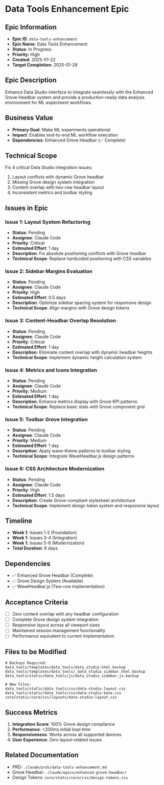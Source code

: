 # Data Tools Enhancement Epic

## Epic Information
- **Epic ID**: `data-tools-enhancement`
- **Epic Name**: Data Tools Enhancement
- **Status**: In Progress
- **Priority**: High
- **Created**: 2025-01-22
- **Target Completion**: 2025-01-28

## Epic Description
Enhance Data Studio interface to integrate seamlessly with the Enhanced Grove Headbar system and provide a production-ready data analysis environment for ML experiment workflows.

## Business Value
- **Primary Goal**: Make ML experiments operational
- **Impact**: Enables end-to-end ML workflow execution
- **Dependencies**: Enhanced Grove Headbar (✅ Complete)

## Technical Scope
Fix 4 critical Data Studio integration issues:
1. Layout conflicts with dynamic Grove headbar
2. Missing Grove design system integration  
3. Content overlap with two-row headbar layout
4. Inconsistent metrics and toolbar styling

## Issues in Epic

### Issue 1: Layout System Refactoring
- **Status**: Pending
- **Assignee**: Claude Code
- **Priority**: Critical
- **Estimated Effort**: 1 day
- **Description**: Fix absolute positioning conflicts with Grove headbar
- **Technical Scope**: Replace hardcoded positioning with CSS variables

### Issue 2: Sidebar Margins Evaluation
- **Status**: Pending
- **Assignee**: Claude Code
- **Priority**: High
- **Estimated Effort**: 0.5 days
- **Description**: Optimize sidebar spacing system for responsive design
- **Technical Scope**: Align margins with Grove design tokens

### Issue 3: Content-Headbar Overlap Resolution
- **Status**: Pending
- **Assignee**: Claude Code
- **Priority**: Critical
- **Estimated Effort**: 1 day
- **Description**: Eliminate content overlap with dynamic headbar heights
- **Technical Scope**: Implement dynamic height calculation system

### Issue 4: Metrics and Icons Integration
- **Status**: Pending
- **Assignee**: Claude Code
- **Priority**: Medium
- **Estimated Effort**: 1 day
- **Description**: Enhance metrics display with Grove KPI patterns
- **Technical Scope**: Replace basic stats with Grove component grid

### Issue 5: Toolbar Grove Integration
- **Status**: Pending
- **Assignee**: Claude Code
- **Priority**: Medium
- **Estimated Effort**: 1 day
- **Description**: Apply wave-theme patterns to toolbar styling
- **Technical Scope**: Integrate WaveHeadbar.js design patterns

### Issue 6: CSS Architecture Modernization
- **Status**: Pending
- **Assignee**: Claude Code
- **Priority**: High
- **Estimated Effort**: 1.5 days
- **Description**: Create Grove-compliant stylesheet architecture
- **Technical Scope**: Implement design token system and responsive layout

## Timeline
- **Week 1**: Issues 1-2 (Foundation)
- **Week 1**: Issues 3-4 (Integration) 
- **Week 1**: Issues 5-6 (Modernization)
- **Total Duration**: 6 days

## Dependencies
- ✅ Enhanced Grove Headbar (Complete)
- ✅ Grove Design System (Available)
- ✅ WaveHeadbar.js (Two-row implementation)

## Acceptance Criteria
- [ ] Zero content overlap with any headbar configuration
- [ ] Complete Grove design system integration
- [ ] Responsive layout across all viewport sizes
- [ ] Maintained session management functionality
- [ ] Performance equivalent to current implementation

## Files to be Modified
```
# Backups Required:
data_tools/templates/data_tools/data_studio.html.backup
data_tools/templates/data_tools/_data_studio_sidebar.html.backup
data_tools/static/data_tools/js/data_studio_sidebar.js.backup

# New Files:
data_tools/static/data_tools/css/data-studio-layout.css
data_tools/static/data_tools/css/data-studio-base.css
core/static/core/css/layouts/data-studio-layout.css
```

## Success Metrics
1. **Integration Score**: 100% Grove design compliance
2. **Performance**: <200ms initial load time
3. **Responsiveness**: Works across all supported devices
4. **User Experience**: Zero layout-related issues

## Related Documentation
- PRD: `.claude/prds/data-tools-enhancement.md`
- Grove Headbar: `.claude/epics/enhanced-grove-headbar/`
- Design Tokens: `core/static/core/css/design-tokens.css`